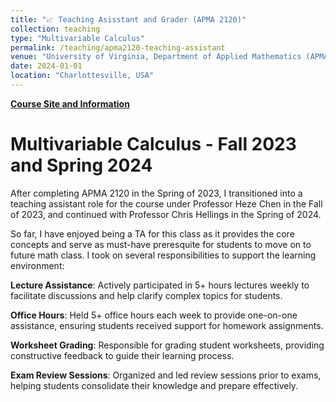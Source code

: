```yaml
---
title: "📈 Teaching Asisstant and Grader (APMA 2120)"
collection: teaching
type: "Multivariable Calculus"
permalink: /teaching/apma2120-teaching-assistant
venue: "University of Virginia, Department of Applied Mathematics (APMA)"
date: 2024-01-01 
location: "Charlottesville, USA"
---
```


[**Course Site and Information**](https://www.coursicle.com/virginia/courses/APMA/2120/)

Multivariable Calculus - Fall 2023 and Spring 2024
======
After completing APMA 2120 in the Spring of 2023, I transitioned into a teaching assistant role for the course under Professor Heze Chen in the Fall of 2023, and continued with Professor Chris Hellings in the Spring of 2024.  

So far, I have enjoyed being a TA for this class as it provides the core concepts and serve as must-have preresquite for students to move on to future math class. I took on several responsibilities to support the learning environment:

**Lecture Assistance**: Actively participated in 5+ hours lectures weekly to facilitate discussions and help clarify complex topics for students.  

**Office Hours**: Held 5+ office hours each week to provide one-on-one assistance, ensuring students received support for homework assignments.  

**Worksheet Grading**: Responsible for grading student worksheets, providing constructive feedback to guide their learning process.  

**Exam Review Sessions**: Organized and led review sessions prior to exams, helping students consolidate their knowledge and prepare effectively.  
